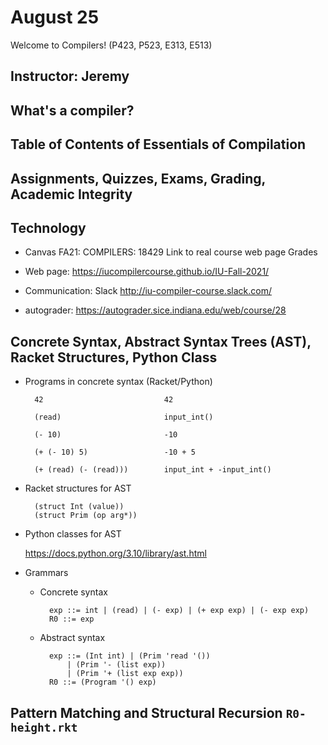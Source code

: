 # August 25

Welcome to Compilers! (P423, P523, E313, E513)

## Instructor: Jeremy

## What's a compiler?

## Table of Contents of Essentials of Compilation

## Assignments, Quizzes, Exams, Grading, Academic Integrity

## Technology

* Canvas FA21: COMPILERS: 18429
  Link to real course web page
  Grades

* Web page:
  https://iucompilercourse.github.io/IU-Fall-2021/

* Communication: Slack http://iu-compiler-course.slack.com/

* autograder: https://autograder.sice.indiana.edu/web/course/28

## Concrete Syntax, Abstract Syntax Trees (AST), Racket Structures, Python Class

* Programs in concrete syntax (Racket/Python)

		42                           42

		(read)                       input_int()

		(- 10)                       -10

		(+ (- 10) 5)                 -10 + 5

		(+ (read) (- (read)))        input_int + -input_int()

* Racket structures for AST

		(struct Int (value))
		(struct Prim (op arg*))

* Python classes for AST

    https://docs.python.org/3.10/library/ast.html

* Grammars
	* Concrete syntax

			exp ::= int | (read) | (- exp) | (+ exp exp) | (- exp exp)
			R0 ::= exp

	* Abstract syntax

			exp ::= (Int int) | (Prim 'read '()) 
				| (Prim '- (list exp))
				| (Prim '+ (list exp exp))
			R0 ::= (Program '() exp)


## Pattern Matching and Structural Recursion `R0-height.rkt`

